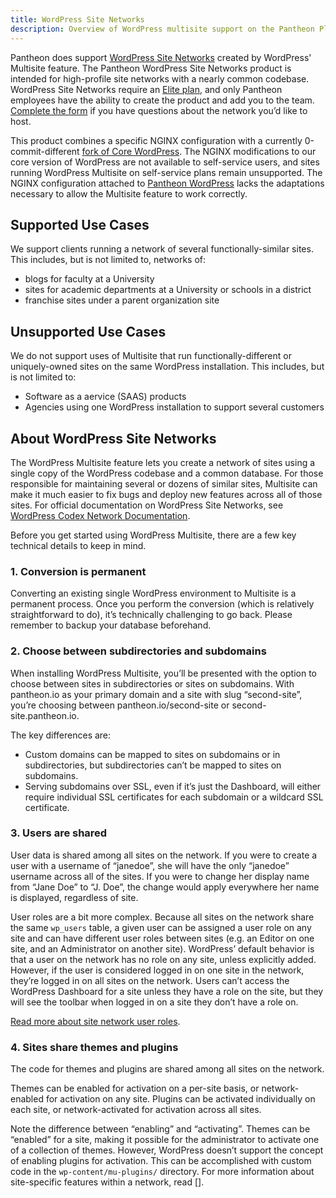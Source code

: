 ```yaml
---
title: WordPress Site Networks
description: Overview of WordPress multisite support on the Pantheon Platform. Includes supported use-cases, links to terms of service, and links to relevant documentation for getting started and managing multisite development within the Pantheon workflow.
---
```


Pantheon does support [WordPress Site Networks](https://codex.wordpress.org/Glossary#Network) created by WordPress' Multisite feature. The Pantheon WordPress Site Networks product is intended for high-profile site networks with a nearly common codebase. WordPress Site Networks require an [Elite plan](https://pantheon.io/pantheon-elite-plans), and only Pantheon employees have the ability to create the product and add you to the team. [Complete the form](https://pantheon.io/pantheon-elite-plans) if you have questions about the network you’d like to host.

This product combines a specific NGINX configuration with a currently 0-commit-different [fork of Core WordPress](https://github.com/pantheon-systems/wordpress-network). The NGINX modifications to our core version of WordPress are not available to self-service users, and sites running WordPress Multisite on self-service plans remain unsupported. The NGINX configuration attached to [Pantheon WordPress](https://github.com/pantheon-systems/wordpress) lacks the adaptations necessary to allow the Multisite feature to work correctly.

## Supported Use Cases
We support clients running a network of several functionally-similar sites. This includes, but is not limited to, networks of:

 - blogs for faculty at a University
 - sites for academic departments at a University or schools in a district
 - franchise sites under a parent organization site

## Unsupported Use Cases
We do not support uses of Multisite that run functionally-different or uniquely-owned sites on the same WordPress installation. This includes, but is not limited to:

 - Software as a aervice (SAAS) products
 - Agencies using one WordPress installation to support several customers

## About WordPress Site Networks
The WordPress Multisite feature lets you create a network of sites using a single copy of the WordPress codebase and a common database. For those responsible for maintaining several or dozens of similar sites, Multisite can make it much easier to fix bugs and deploy new features across all of those sites. For official documentation on WordPress Site Networks, see [WordPress Codex Network Documentation](https://codex.wordpress.org/Category:Network).

Before you get started using WordPress Multisite, there are a few key technical details to keep in mind.

### 1. Conversion is permanent

Converting an existing single WordPress environment to Multisite is a permanent process. Once you perform the conversion (which is relatively straightforward to do), it’s technically challenging to go back. Please remember to backup your database beforehand.

### 2. Choose between subdirectories and subdomains

When installing WordPress Multisite, you’ll be presented with the option to choose between sites in subdirectories or sites on subdomains. With pantheon.io as your primary domain and a site with slug “second-site”, you’re choosing between pantheon.io/second-site or second-site.pantheon.io.

The key differences are:
- Custom domains can be mapped to sites on subdomains or in subdirectories, but subdirectories can’t be mapped to sites on subdomains.
- Serving subdomains over SSL, even if it’s just the Dashboard, will either require individual SSL certificates for each subdomain or a wildcard SSL certificate.

### 3. Users are shared

User data is shared among all sites on the network. If you were to create a user with a username of “janedoe”, she will have the only “janedoe” username across all of the sites. If you were to change her display name from “Jane Doe” to “J. Doe”, the change would apply everywhere her name is displayed, regardless of site.

User roles are a bit more complex. Because all sites on the network share the same `wp_users` table, a given user can be assigned a user role on any site and can have different user roles between sites (e.g. an Editor on one site, and an Administrator on another site). WordPress’ default behavior is that a user on the network has no role on any site, unless explicitly added. However, if the user is considered logged in on one site in the network, they’re logged in on all sites on the network. Users can’t access the WordPress Dashboard for a site unless they have a role on the site, but they will see the toolbar when logged in on a site they don’t have a role on.

[Read more about site network user roles](https://codex.wordpress.org/000000).

### 4. Sites share themes and plugins

The code for themes and plugins are shared among all sites on the network.

Themes can be enabled for activation on a per-site basis, or network-enabled for activation on any site. Plugins can be activated individually on each site, or network-activated for activation across all sites.

Note the difference between “enabling” and “activating”. Themes can be “enabled” for a site, making it possible for the administrator to activate one of a collection of themes. However, WordPress doesn’t support the concept of enabling plugins for activation. This can be accomplished with custom code in the `wp-content/mu-plugins/` directory. For more information about site-specific features within a network, read [].
